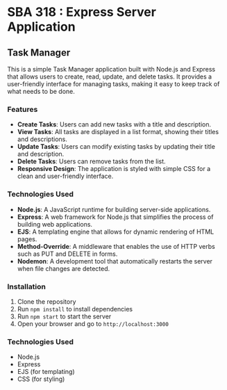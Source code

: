 # SBA 318 : Express Server Application

## Task Manager

This is a simple Task Manager application built with Node.js and Express that allows users to create, read, update, and delete tasks. It provides a user-friendly interface for managing tasks, making it easy to keep track of what needs to be done.

### Features

- **Create Tasks**: Users can add new tasks with a title and description.
- **View Tasks**: All tasks are displayed in a list format, showing their titles and descriptions.
- **Update Tasks**: Users can modify existing tasks by updating their title and description.
- **Delete Tasks**: Users can remove tasks from the list.
- **Responsive Design**: The application is styled with simple CSS for a clean and user-friendly interface.

### Technologies Used

- **Node.js**: A JavaScript runtime for building server-side applications.
- **Express**: A web framework for Node.js that simplifies the process of building web applications.
- **EJS**: A templating engine that allows for dynamic rendering of HTML pages.
- **Method-Override**: A middleware that enables the use of HTTP verbs such as PUT and DELETE in forms.
- **Nodemon**: A development tool that automatically restarts the server when file changes are detected.

### Installation

1. Clone the repository
2. Run `npm install` to install dependencies
3. Run `npm start` to start the server
4. Open your browser and go to `http://localhost:3000`

### Technologies Used

- Node.js
- Express
- EJS (for templating)
- CSS (for styling)
